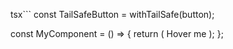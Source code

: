 tsx```
const TailSafeButton = withTailSafe(button);

const MyComponent = () => {
    return (
        <TailSafeButton
            afterTransitionProperty="transition-[width]"
            afterTransitionDuration="duration-500"
            className="text-blue-600 px-4 py-2"
        >
            Hover me
        </TailSafeButton>
    );
};
```